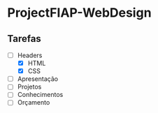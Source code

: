 # ProjectFIAP-WebDesign
## Tarefas

- [ ] Headers
    - [x] HTML
    - [x] CSS
- [ ] Apresentação
- [ ] Projetos
- [ ] Conhecimentos
- [ ] Orçamento